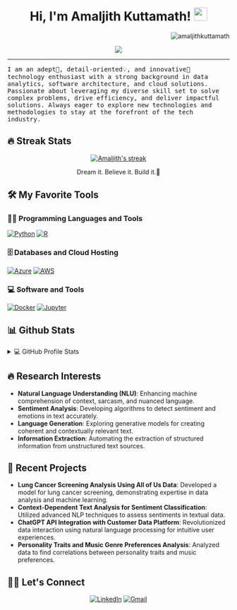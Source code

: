 <h1 align="center">
Hi, I'm Amaljith Kuttamath!
  <img src="https://media.giphy.com/media/hvRJCLFzcasrR4ia7z/giphy.gif" width="30"></h1>
 <img src="https://komarev.com/ghpvc/?username=amaljithkuttamath&label=Profile%20Views&color=0e75b6&style=flat" align='right' alt="amaljithkuttamath" />

<br/>

<p align="center">
  <a href="https://github.com/amaljithkuttamath/readme-typing-svg"><img src="https://readme-typing-svg.herokuapp.com?lines=Data+Analytics+Engineer;Experienced+Software+Architect;NLP+%7C+Data+Mining+%7C+Cloud+Solutions;Always+learning+new+things&center=true&width=380&height=45"></a>
</p>
<hr/>
<samp>
I am an adept🚀, detail-oriented💡, and innovative🌟 technology enthusiast with a strong background in data analytics, software architecture, and cloud solutions. Passionate about leveraging my diverse skill set to solve complex problems, drive efficiency, and deliver impactful solutions. Always eager to explore new technologies and methodologies to stay at the forefront of the tech industry.
</samp>

## 🔥 Streak Stats

<p align="center">
  <a href="https://github.com/amaljithkuttamath/github-readme-streak-stats">
    <img title="🔥 Get streak stats for your profile at git.io/streak-stats" alt="Amaljith's streak" src="https://github-readme-streak-stats.herokuapp.com/?user=amaljithkuttamath&theme=monokai-metallian&hide_border=true"/>
  </a>
  <p align="center"> Dream it. Believe it. Build it.🚀 </p>
</p>

## 🛠️ My Favorite Tools

### 👨‍💻 Programming Languages and Tools

<p>
    <!-- Update these badges with your skills -->
    <a href="#"><img alt="Python" src="https://img.shields.io/badge/Python%20-%2314354C.svg?logo=python&logoColor=white"></a>
    <a href="#"><img alt="R" src="https://img.shields.io/badge/R%20-%23276DC3.svg?logo=r&logoColor=white"></a>
    <!-- Add more badges here -->
</p>

### 🗄️ Databases and Cloud Hosting

<p>
    <!-- Update these badges with your skills -->
    <a href="#"><img alt="Azure" src="https://img.shields.io/badge/Azure-%230072C6.svg?logo=microsoftazure&logoColor=white"></a>
    <a href="#"><img alt="AWS" src="https://img.shields.io/badge/AWS-%23FF9900.svg?logo=amazon-aws&logoColor=white"></a>
    <!-- Add more badges here -->
</p>

### 💻 Software and Tools

<p>
    <!-- Update these badges with your skills -->
    <a href="#"><img alt="Docker" src="https://img.shields.io/badge/Docker%20-%232496ED.svg?logo=docker&logoColor=white"></a>
    <a href="#"><img alt="Jupyter" src="https://img.shields.io/badge/Jupyter%20-%23F37626.svg?logo=Jupyter&logoColor=white"></a>
    <!-- Add more badges here -->
</p>

## 📊 Github Stats

<details> 
  <summary>💻 GitHub Profile Stats</summary>
  <br/>
    <a href="https://github.com/amaljithkuttamath/github-readme-stats"><img alt="Amaljith's Github Stats" src="https://github-readme-stats.vercel.app/api?username=amaljithkuttamath&show_icons=true&count_private=true&theme=react&hide_border=true&bg_color=1F222E&title_color=F85D7F&icon_color=F8D866" height="192px"/></a>
  <br/>
  <b>Note:</b> Top languages is a metric of the languages my public code consists of and doesn't reflect experience or skill level.
</details>

<!-- Add any other sections you think might be relevant, like 'Recent GitHub Activity', 'Projects', etc. -->
## 🔥 Research Interests

- **Natural Language Understanding (NLU)**: Enhancing machine comprehension of context, sarcasm, and nuanced language.
- **Sentiment Analysis**: Developing algorithms to detect sentiment and emotions in text accurately.
- **Language Generation**: Exploring generative models for creating coherent and contextually relevant text.
- **Information Extraction**: Automating the extraction of structured information from unstructured text sources.


## 📝 Recent Projects

- **Lung Cancer Screening Analysis Using All of Us Data**: Developed a model for lung cancer screening, demonstrating expertise in data analysis and machine learning.
- **Context-Dependent Text Analysis for Sentiment Classification**: Utilized advanced NLP techniques to assess sentiments in textual data.
- **ChatGPT API Integration with Customer Data Platform**: Revolutionized data interaction using natural language processing for intuitive user experiences.
- **Personality Traits and Music Genre Preferences Analysis**: Analyzed data to find correlations between personality traits and music preferences.

## 🙋‍♂️ Let's Connect

<p align="center">
	<a href="https://www.linkedin.com/in/amaljithk/" target="_blank"><img src="https://img.icons8.com/bubbles/50/000000/linkedin.png" alt="LinkedIn"/></a>
	<a href="mailto:kuttamath.amaljith@gmail.com" target="_blank"><img src="https://img.icons8.com/bubbles/50/000000/gmail.png" alt="Gmail"/></a>
</p>
